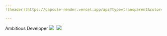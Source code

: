 ```yaml
---
![header](https://capsule-render.vercel.app/api?type=transparent&color=auto&height=200&section=header&text=SetUp%20Eggs&fontSize=70&fontColor=396992)

---
```

<p>
  <p align="left">
    <a>Ambitious Developer</a>
    <a href="https://www.instagram.com/seohyun_lee_20/"><img src="https://img.shields.io/badge/Instagram-E4405F?style=flat-square&logo=Instagram&logoColor=white&link=https://www.instagram.com/hy__wuuuuuuuu/"/></a>&nbsp
    <a href="mailto:kathyleesh7@gmail.com"><img src="https://img.shields.io/badge/Gmail-d14836?style=flat-square&logo=Gmail&logoColor=white&link=ghw9174@gmail.com"/></a>
  </p>
</p>

